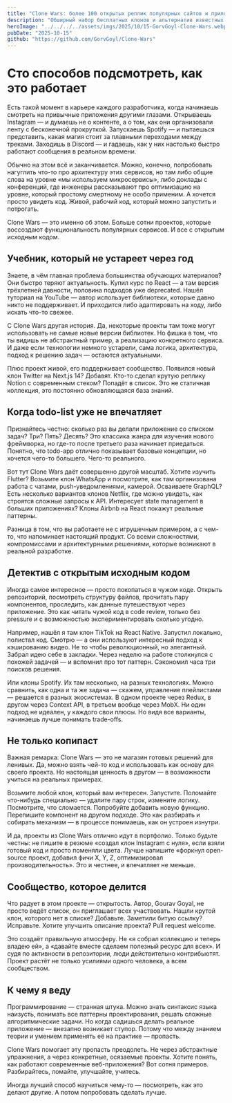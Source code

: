 ```yaml
---
title: "Clone Wars: более 100 открытых реплик популярных сайтов и приложений"
description: "Обширный набор бесплатных клонов и альтернатив известных сервисов, включая Airbnb, Instagram, Netflix, Spotify и других, с подробными туториалами, демо и описанием."
heroImage: "../../../../assets/imgs/2025/10/15-GorvGoyl-Clone-Wars.webp"
pubDate: "2025-10-15"
github: "https://github.com/GorvGoyl/Clone-Wars"
---
```


<!-- [19, 88] > [0, 75] -->

# Сто способов подсмотреть, как это работает

Есть такой момент в карьере каждого разработчика, когда начинаешь смотреть на привычные приложения другими глазами. Открываешь Instagram — и думаешь не о контенте, а о том, как они организовали ленту с бесконечной прокруткой. Запускаешь Spotify — и пытаешься представить, какая магия стоит за плавными переходами между треками. Заходишь в Discord — и гадаешь, как у них настолько быстро работают сообщения в реальном времени.

Обычно на этом всё и заканчивается. Можно, конечно, попробовать нагуглить что-то про архитектуру этих сервисов, но там либо общие слова на уровне «мы используем микросервисы», либо доклады с конференций, где инженеры рассказывают про оптимизацию на уровне, который простому смертному не особо применим. А хочется просто увидеть код. Живой, рабочий код, который можно запустить и потрогать.

Clone Wars — это именно об этом. Больше сотни проектов, которые воссоздают функциональность популярных сервисов. И все с открытым исходным кодом.

## Учебник, который не устареет через год

Знаете, в чём главная проблема большинства обучающих материалов? Они быстро теряют актуальность. Купил курс по React — а там версия трёхлетней давности, половина подходов уже deprecated. Нашёл туториал на YouTube — автор использует библиотеки, которые давно никто не поддерживает. И приходится либо адаптировать на ходу, либо искать что-то свежее.

С Clone Wars другая история. Да, некоторые проекты там тоже могут использовать не самые новые версии библиотек. Но фишка в том, что ты видишь не абстрактный пример, а реализацию конкретного сервиса. И даже если технологии немного устарели, сама логика, архитектура, подход к решению задач — остаются актуальными.

Плюс проект живой, его поддерживает сообщество. Появился новый клон Twitter на Next.js 14? Добавят. Кто-то сделал крутую реплику Notion с современным стеком? Попадёт в список. Это не статичная коллекция, это постоянно обновляющаяся база знаний.

## Когда todo-list уже не впечатляет

Признайтесь честно: сколько раз вы делали приложение со списком задач? Три? Пять? Десять? Это классика жанра для изучения нового фреймворка, но где-то после третьего раза начинает приедаться. Понятно, что todo-app отлично показывает базовые концепции, но хочется чего-то большего. Чего-то реального.

Вот тут Clone Wars даёт совершенно другой масштаб. Хотите изучить Flutter? Возьмите клон WhatsApp и посмотрите, как там организована работа с чатами, push-уведомлениями, камерой. Осваиваете GraphQL? Есть несколько вариантов клонов Netflix, где можно увидеть, как строятся сложные запросы к API. Интересует state management в больших приложениях? Клоны Airbnb на React покажут реальные паттерны.

Разница в том, что вы работаете не с игрушечным примером, а с чем-то, что напоминает настоящий продукт. Со всеми сложностями, компромиссами и архитектурными решениями, которые возникают в реальной разработке.

## Детектив с открытым исходным кодом

Иногда самое интересное — просто покопаться в чужом коде. Открыть репозиторий, посмотреть структуру файлов, прочитать пару компонентов, проследить, как данные путешествуют через приложение. Это как читать чужой код в code review, только без pressure и с возможностью экспериментировать сколько угодно.

Например, нашёл я там клон TikTok на React Native. Запустил локально, полистал код. Смотрю — а они используют интересный подход к кэшированию видео. Не то чтобы революционный, но элегантный. Забрал идею себе в закладки. Через неделю на работе столкнулся с похожей задачей — и вспомнил про тот паттерн. Сэкономил часа три поисков решения.

Или клоны Spotify. Их там несколько, на разных технологиях. Можно сравнить, как одна и та же задача — скажем, управление плейлистами — решается в разных экосистемах. В одном проекте через Redux, в другом через Context API, в третьем вообще через MobX. Ни один подход не идеален, у каждого свои плюсы. Но видя все варианты, начинаешь лучше понимать trade-offs.

## Не только копипаст

Важная ремарка: Clone Wars — это не магазин готовых решений для ленивых. Да, можно взять чей-то код и использовать как основу для своего проекта. Но настоящая ценность в другом — в возможности учиться на реальных примерах.

Возьмите любой клон, который вам интересен. Запустите. Поломайте что-нибудь специально — удалите пару строк, измените логику. Посмотрите, что сломается. Попробуйте добавить новую функцию. Перепишите компонент на другом подходе. Это как разбирать и собирать механизм — в процессе понимаешь, как он устроен изнутри.

И да, проекты из Clone Wars отлично идут в портфолио. Только будьте честны: не пишите в резюме «создал клон Instagram с нуля», если взяли готовый код и просто поменяли цвета. Лучше напишите «форкнул open-source проект, добавил фичи X, Y, Z, оптимизировал производительность». Это и честнее, и впечатляет не меньше.

## Сообщество, которое делится

Что радует в этом проекте — открытость. Автор, Gourav Goyal, не просто ведёт список, он приглашает всех участвовать. Нашли крутой клон, которого нет в списке? Добавьте. Заметили битую ссылку? Исправьте. Хотите улучшить описание проекта? Pull request welcome.

Это создаёт правильную атмосферу. Не «я собрал коллекцию и теперь владею ей», а «давайте вместе сделаем полезный ресурс для всех». И судя по активности в репозитории, люди действительно контрибьютят. Проект растёт не только усилиями одного человека, а всем сообществом.

## К чему я веду

Программирование — странная штука. Можно знать синтаксис языка наизусть, понимать все паттерны проектирования, решать сложные алгоритмические задачи. Но когда садишься делать реальное приложение — внезапно возникает ступор. Потому что между знанием теории и умением применять её на практике — пропасть.

Clone Wars помогает эту пропасть преодолеть. Не через абстрактные упражнения, а через конкретные, осязаемые проекты. Хотите понять, как работают современные веб-приложения? Вот сотня примеров. Разбирайтесь, ломайте, улучшайте, учитесь.

Иногда лучший способ научиться чему-то — посмотреть, как это делают другие. А потом попробовать сделать лучше.
